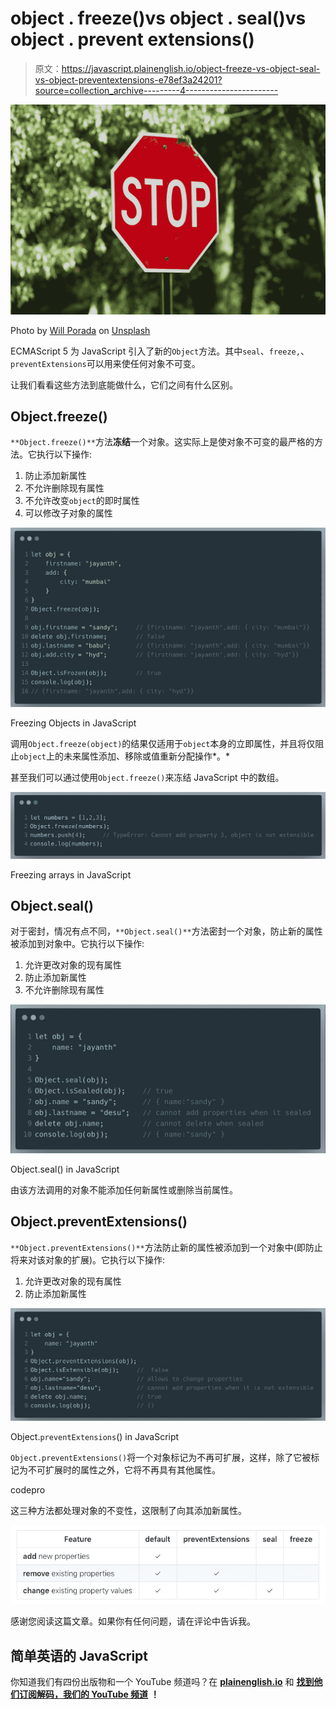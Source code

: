 # object . freeze()vs object . seal()vs object . prevent extensions()

> 原文：<https://javascript.plainenglish.io/object-freeze-vs-object-seal-vs-object-preventextensions-e78ef3a24201?source=collection_archive---------4----------------------->

![](img/2770232768b82026b4dc3451580726b5.png)

Photo by [Will Porada](https://unsplash.com/@will0629?utm_source=medium&utm_medium=referral) on [Unsplash](https://unsplash.com?utm_source=medium&utm_medium=referral)

ECMAScript 5 为 JavaScript 引入了新的`Object`方法。其中`seal`、`freeze,`、`preventExtensions`可以用来使任何对象不可变。

让我们看看这些方法到底能做什么，它们之间有什么区别。

## Object.freeze()

`**Object.freeze()**`方法**冻结**一个对象。这实际上是使对象不可变的最严格的方法。它执行以下操作:

1.  防止添加新属性
2.  不允许删除现有属性
3.  不允许改变`object`的即时属性
4.  可以修改子对象的属性

![](img/cda46bd4316f19fbfc2204d56be739ad.png)

Freezing Objects in JavaScript

调用`Object.freeze(object)`的结果仅适用于`object`本身的立即属性，并且将仅阻止`object`上的未来属性添加、移除或值重新分配操作*。*

甚至我们可以通过使用`Object.freeze()`来冻结 JavaScript 中的数组。

![](img/2191bb279c7710dabad56e8b2a88f5df.png)

Freezing arrays in JavaScript

## Object.seal()

对于密封，情况有点不同，`**Object.seal()**`方法密封一个对象，防止新的属性被添加到对象中。它执行以下操作:

1.  允许更改对象的现有属性
2.  防止添加新属性
3.  不允许删除现有属性

![](img/f526a56455239d829e39e537549e4210.png)

Object.seal() in JavaScript

由该方法调用的对象不能添加任何新属性或删除当前属性。

## Object.preventExtensions()

`**Object.preventExtensions()**`方法防止新的属性被添加到一个对象中(即防止将来对该对象的扩展)。它执行以下操作:

1.  允许更改对象的现有属性
2.  防止添加新属性

![](img/2e8b7d9bab713b43a8f533fbe2d8dc0b.png)

Object.`preventExtensions`() in JavaScript

`Object.preventExtensions()`将一个对象标记为不再可扩展，这样，除了它被标记为不可扩展时的属性之外，它将不再具有其他属性。

codepro

这三种方法都处理对象的不变性，这限制了向其添加新属性。

![](img/2753cc3c0c44bdd8b2fac2c10dabb33e.png)

感谢您阅读这篇文章。如果你有任何问题，请在评论中告诉我。

## 简单英语的 JavaScript

你知道我们有四份出版物和一个 YouTube 频道吗？在 [**plainenglish.io**](https://plainenglish.io/) 和 [**找到他们订阅解码，我们的 YouTube 频道**](https://www.youtube.com/channel/UCtipWUghju290NWcn8jhyAw) **！**